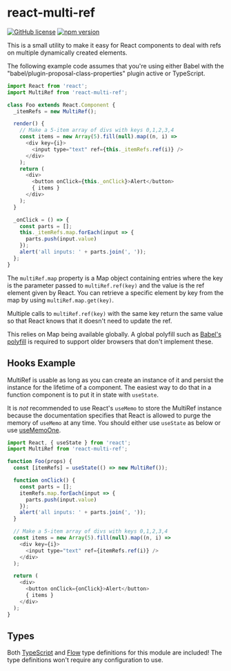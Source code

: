 # react-multi-ref

[![GitHub license](https://img.shields.io/badge/license-MIT-blue.svg)](https://github.com/Macil/react-multi-ref/blob/master/LICENSE.txt) [![npm version](https://img.shields.io/npm/v/react-multi-ref.svg?style=flat)](https://www.npmjs.com/package/react-multi-ref)

This is a small utility to make it easy for React components to deal with refs
on multiple dynamically created elements.

The following example code assumes that you're using either Babel with the
"babel/plugin-proposal-class-properties" plugin active or TypeScript.

```js
import React from 'react';
import MultiRef from 'react-multi-ref';

class Foo extends React.Component {
  _itemRefs = new MultiRef();

  render() {
    // Make a 5-item array of divs with keys 0,1,2,3,4
    const items = new Array(5).fill(null).map((n, i) =>
      <div key={i}>
        <input type="text" ref={this._itemRefs.ref(i)} />
      </div>
    );
    return (
      <div>
        <button onClick={this._onClick}>Alert</button>
        { items }
      </div>
    );
  }

  _onClick = () => {
    const parts = [];
    this._itemRefs.map.forEach(input => {
      parts.push(input.value)
    });
    alert('all inputs: ' + parts.join(', '));
  };
}
```

The `multiRef.map` property is a Map object containing entries where the key is
the parameter passed to `multiRef.ref(key)` and the value is the ref element
given by React. You can retrieve a specific element by key from the map by using
`multiRef.map.get(key)`.

Multiple calls to `multiRef.ref(key)` with the same key return the same value
so that React knows that it doesn't need to update the ref.

This relies on Map being available globally. A global polyfill such as
[Babel's polyfill](https://babeljs.io/docs/en/babel-polyfill/) is required to
support older browsers that don't implement these.

## Hooks Example

MultiRef is usable as long as you can create an instance of it and persist the
instance for the lifetime of a component. The easiest way to do that in a
function component is to put it in state with `useState`.

It is *not* recommended to use React's `useMemo` to store the MultiRef instance
because the documentation specifies that React is allowed to purge the memory
of `useMemo` at any time. You should either use `useState` as below or use
[useMemoOne](https://github.com/alexreardon/use-memo-one).

```js
import React, { useState } from 'react';
import MultiRef from 'react-multi-ref';

function Foo(props) {
  const [itemRefs] = useState(() => new MultiRef());

  function onClick() {
    const parts = [];
    itemRefs.map.forEach(input => {
      parts.push(input.value)
    });
    alert('all inputs: ' + parts.join(', '));
  }

  // Make a 5-item array of divs with keys 0,1,2,3,4
  const items = new Array(5).fill(null).map((n, i) =>
    <div key={i}>
      <input type="text" ref={itemRefs.ref(i)} />
    </div>
  );

  return (
    <div>
      <button onClick={onClick}>Alert</button>
      { items }
    </div>
  );
}
```

## Types

Both [TypeScript](https://www.typescriptlang.org/) and
[Flow](https://flowtype.org/) type definitions for this module are included!
The type definitions won't require any configuration to use.
